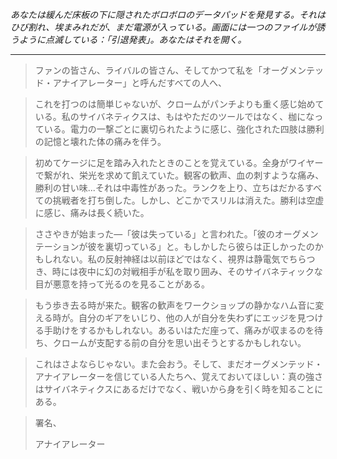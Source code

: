 _あなたは緩んだ床板の下に隠されたボロボロのデータパッドを発見する。それはひび割れ、埃まみれだが、まだ電源が入っている。画面には一つのファイルが誘うように点滅している：「引退発表」。あなたはそれを開く。_

---

> ファンの皆さん、ライバルの皆さん、そしてかつて私を「オーグメンテッド・アナイアレーター」と呼んだすべての人へ、

> これを打つのは簡単じゃないが、クロームがパンチよりも重く感じ始めている。私のサイバネティクスは、もはやただのツールではなく、枷になっている。電力の一撃ごとに裏切られたように感じ、強化された四肢は勝利の記憶と壊れた体の痛みを伴う。

> 初めてケージに足を踏み入れたときのことを覚えている。全身がワイヤーで繋がれ、栄光を求めて飢えていた。観客の歓声、血の刺すような痛み、勝利の甘い味...それは中毒性があった。ランクを上り、立ちはだかるすべての挑戦者を打ち倒した。しかし、どこかでスリルは消えた。勝利は空虚に感じ、痛みは長く続いた。

> ささやきが始まった—「彼は失っている」と言われた。「彼のオーグメンテーションが彼を裏切っている」と。もしかしたら彼らは正しかったのかもしれない。私の反射神経は以前ほどではなく、視界は静電気でちらつき、時には夜中に幻の対戦相手が私を取り囲み、そのサイバネティックな目が悪意を持って光るのを見ることがある。

> もう歩き去る時が来た。観客の歓声をワークショップの静かなハム音に変える時が。自分のギアをいじり、他の人が自分を失わずにエッジを見つける手助けをするかもしれない。あるいはただ座って、痛みが収まるのを待ち、クロームが支配する前の自分を思い出そうとするかもしれない。

> これはさよならじゃない。また会おう。そして、まだオーグメンテッド・アナイアレーターを信じている人たちへ、覚えておいてほしい：真の強さはサイバネティクスにあるだけでなく、戦いから身を引く時を知ることにある。

> 署名、
>
> アナイアレーター
